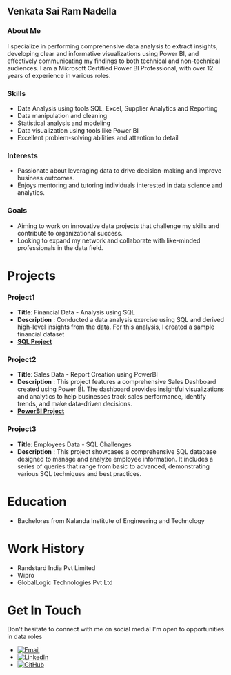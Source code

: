 ## Venkata Sai Ram Nadella
### About Me
I specialize in performing comprehensive data analysis to extract insights, developing clear and informative visualizations using Power BI, and effectively communicating my findings to both technical and non-technical audiences. I am a Microsoft Certified Power BI Professional, with over 12 years of experience in various roles.

### Skills
- Data Analysis using tools SQL, Excel, Supplier Analytics and Reporting
- Data manipulation and cleaning
- Statistical analysis and modeling
- Data visualization using tools like Power BI
- Excellent problem-solving abilities and attention to detail

### Interests
- Passionate about leveraging data to drive decision-making and improve business outcomes.
- Enjoys mentoring and tutoring individuals interested in data science and analytics.

### Goals
- Aiming to work on innovative data projects that challenge my skills and contribute to organizational success.
- Looking to expand my network and collaborate with like-minded professionals in the data field.

# Projects
### Project1
- **Title**: Financial Data - Analysis using SQL  
- **Description** : Conducted a data analysis exercise using SQL and derived high-level insights from the data. For this analysis, I created a sample financial dataset  
- **[SQL Project](https://github.com/Venkatasr665/FinancialData-Analysis-using-SQL?tab=readme-ov-file#financial-data---analysis-using-sql)**

### Project2
- **Title**: Sales Data - Report Creation using PowerBI  
- **Description** : This project features a comprehensive Sales Dashboard created using Power BI. The dashboard provides insightful visualizations and analytics to help businesses track sales performance, identify trends, and make data-driven decisions.  
- **[PowerBI Project](https://github.com/Venkatasr665/Sales_Report-PowerBI/blob/main/README.md)**

### Project3
- **Title**: Employees Data - SQL Challenges  
- **Description** : This project showcases a comprehensive SQL database designed to manage and analyze employee information. It includes a series of queries that range from basic to advanced, demonstrating various SQL techniques and best practices. 

# Education
- Bachelores from Nalanda Institute of Engineering and Technology

# Work History
- Randstard India Pvt Limited
- Wipro
- GlobalLogic Technologies Pvt Ltd

# Get In Touch
Don't hesitate to connect with me on social media! I'm open to opportunities in data roles
- [![Email](https://img.shields.io/badge/Email-venkatasr.nadella@gmail.com-blue?style=flat-square&logo=gmail&logoColor=white)](mailto:Venkatasr.nadella@gmail.com)
- [![LinkedIn](https://img.shields.io/badge/LinkedIn-Profile-blue?style=flat-square&logo=linkedin&logoColor=white)](https://www.linkedin.com/in/venkata-sai-ram-nadella-05b973319/)
- [![GitHub](https://img.shields.io/badge/GitHub-Venkatasr665-black?style=flat-square&logo=github&logoColor=white)](https://github.com/Venkatasr665)
